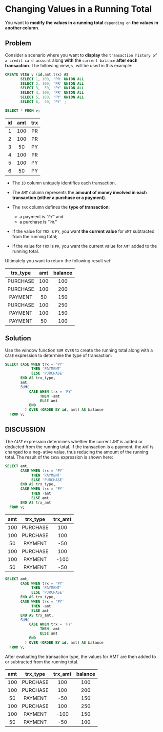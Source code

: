 # Changing Values in a Running Total


You want to **modify the values in a running total** `depending on` **the values in another column**.

## Problem

Consider a scenario where you want to **display** the `transaction history of a credit card account` along **with** the `current balance` **after each transaction**. The following view, `v`, will be used in this example:

```SQL
CREATE VIEW v (id,amt,trx) AS
       SELECT 1, 100, 'PR' UNION ALL
       SELECT 2, 100, 'PR' UNION ALL  
       SELECT 3,  50, 'PY' UNION ALL  
       SELECT 4, 100, 'PR' UNION ALL  
       SELECT 5, 100, 'PY' UNION ALL  
       SELECT 6,  50, 'PY' ;

SELECT * FROM v;
```

|id | amt | trx|
|:--:|:--:|:--:|
| 1 | 100 | PR|
| 2 | 100 | PR|
| 3 |  50 | PY|
| 4 | 100 | PR|
| 5 | 100 | PY|
| 6 |  50 | PY|

- The `ID` column uniquely identifies each transaction.
- The `AMT` column represents the **amount of money involved in each transaction (either a purchase or a payment)**.
- The `TRX` column defines the **type of transaction**;
  - a payment is “`PY`” and
  - a purchase is “`PR`.”

- If the value for `TRX` is `PY`, you want **the current value** for `AMT` subtracted from the running total;

- if the value for `TRX` is `PR`, you want the current value for `AMT` added to the running total.

Ultimately you want to return the following result set:

|trx_type | amt | balance|
|:-------:|:---:|:-----:|
|PURCHASE | 100 |    100|
|PURCHASE | 100 |    200|
|PAYMENT  |  50 |    150|
|PURCHASE | 100 |    250|
|PAYMENT  | 100 |    150|
|PAYMENT  |  50 |    100|


## Solution

Use the window function `SUM OVER` to create the running total along with a `CASE` expression to determine the type of transaction:

```SQL
SELECT CASE WHEN trx = 'PY'
            THEN 'PAYMENT'
            ELSE 'PURCHASE'
       END AS trx_type,
       amt,
       SUM(
           CASE WHEN trx = 'PY'
                THEN -amt
                ELSE amt
           END
         ) OVER (ORDER BY id, amt) AS balance
  FROM v;    
```

## DISCUSSION

The `CASE` expression determines whether the current `AMT` is added or deducted from the running total. If the transaction is a payment, the `AMT` is changed to a neg‐ ative value, thus reducing the amount of the running total. The result of the `CASE` expression is shown here:


```SQL
SELECT amt,
       CASE WHEN trx = 'PY'
            THEN 'PAYMENT'
            ELSE 'PURCHASE'
       END AS trx_type,
       CASE WHEN trx = 'PY'
            THEN -amt
            ELSE amt
       END AS trx_amt
  FROM v;
```

|amt | trx_type | trx_amt|
|:--:|:--------:|:------:|
|100 | PURCHASE |     100|
|100 | PURCHASE |     100|
| 50 | PAYMENT  |     -50|
|100 | PURCHASE |     100|
|100 | PAYMENT  |    -100|
| 50 | PAYMENT  |     -50|


```SQL
SELECT amt,
       CASE WHEN trx = 'PY'
            THEN 'PAYMENT'
            ELSE 'PURCHASE'
       END AS trx_type,
       CASE WHEN trx = 'PY'
            THEN -amt
            ELSE amt
       END AS trx_amt,
       SUM(
           CASE WHEN trx = 'PY'
                THEN -amt
                ELSE amt
           END
         ) OVER (ORDER BY id, amt) AS balance
  FROM v;
```


After evaluating the transaction type, the values for AMT are then added to or subtracted from the running total.

|amt | trx_type | trx_amt | balance|
|:--:|:--------:|:-------:|:------:|
|100 | PURCHASE |     100 |     100|
|100 | PURCHASE |     100 |     200|
| 50 | PAYMENT  |     -50 |     150|
|100 | PURCHASE |     100 |     250|
|100 | PAYMENT  |    -100 |     150|
| 50 | PAYMENT  |     -50 |     100|
